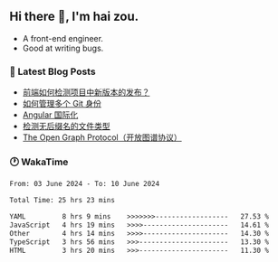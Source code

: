 ## Hi there 👋, I'm hai zou.

- A front-end engineer.
- Good at writing bugs.

### 📖 Latest Blog Posts
<!-- BLOG-POST-LIST:START -->
- [前端如何检测项目中新版本的发布？](https://www.luckyzh.cn/angular/version-update/)
- [如何管理多个 Git 身份](https://www.luckyzh.cn/git/multi-git-identity/)
- [Angular 国际化](https://www.luckyzh.cn/angular/i18n/)
- [检测无后缀名的文件类型](https://www.luckyzh.cn/js/filetype-check/)
- [The Open Graph Protocol（开放图谱协议）](https://www.luckyzh.cn/website/open-graph-protocol/)
<!-- BLOG-POST-LIST:END -->

### 🕐 WakaTime
<!--START_SECTION:waka-->

```txt
From: 03 June 2024 - To: 10 June 2024

Total Time: 25 hrs 23 mins

YAML         8 hrs 9 mins    >>>>>>>------------------   27.53 %
JavaScript   4 hrs 19 mins   >>>>---------------------   14.61 %
Other        4 hrs 14 mins   >>>>---------------------   14.30 %
TypeScript   3 hrs 56 mins   >>>----------------------   13.30 %
HTML         3 hrs 20 mins   >>>----------------------   11.30 %
```

<!--END_SECTION:waka-->
